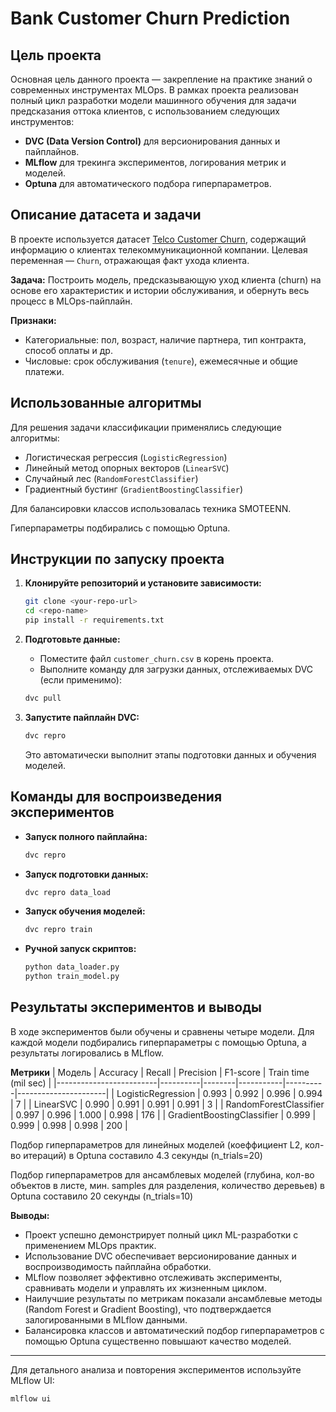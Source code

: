 # Bank Customer Churn Prediction

## Цель проекта

Основная цель данного проекта — закрепление на практике знаний о современных инструментах MLOps. В рамках проекта реализован полный цикл разработки модели машинного обучения для задачи предсказания оттока клиентов, с использованием следующих инструментов:
- **DVC (Data Version Control)** для версионирования данных и пайплайнов.
- **MLflow** для трекинга экспериментов, логирования метрик и моделей.
- **Optuna** для автоматического подбора гиперпараметров.

## Описание датасета и задачи

В проекте используется датасет [Telco Customer Churn](https://www.kaggle.com/blastchar/telco-customer-churn), содержащий информацию о клиентах телекоммуникационной компании. Целевая переменная — `Churn`, отражающая факт ухода клиента.

**Задача:** Построить модель, предсказывающую уход клиента (churn) на основе его характеристик и истории обслуживания, и обернуть весь процесс в MLOps-пайплайн.

**Признаки:**
- Категориальные: пол, возраст, наличие партнера, тип контракта, способ оплаты и др.
- Числовые: срок обслуживания (`tenure`), ежемесячные и общие платежи.

## Использованные алгоритмы

Для решения задачи классификации применялись следующие алгоритмы:
- Логистическая регрессия (`LogisticRegression`)
- Линейный метод опорных векторов (`LinearSVC`)
- Случайный лес (`RandomForestClassifier`)
- Градиентный бустинг (`GradientBoostingClassifier`)

Для балансировки классов использовалась техника SMOTEENN.

Гиперпараметры подбирались с помощью Optuna.

## Инструкции по запуску проекта

1. **Клонируйте репозиторий и установите зависимости:**
   ```bash
   git clone <your-repo-url>
   cd <repo-name>
   pip install -r requirements.txt
   ```

2. **Подготовьте данные:**
   - Поместите файл `customer_churn.csv` в корень проекта.
   - Выполните команду для загрузки данных, отслеживаемых DVC (если применимо):
   ```bash
   dvc pull
   ```

3. **Запустите пайплайн DVC:**
   ```bash
   dvc repro
   ```

   Это автоматически выполнит этапы подготовки данных и обучения моделей.

## Команды для воспроизведения экспериментов

- **Запуск полного пайплайна:**
  ```bash
  dvc repro
  ```
- **Запуск подготовки данных:**
  ```bash
  dvc repro data_load
  ```
- **Запуск обучения моделей:**
  ```bash
  dvc repro train
  ```
- **Ручной запуск скриптов:**
  ```bash
  python data_loader.py
  python train_model.py
  ```

## Результаты экспериментов и выводы

В ходе экспериментов были обучены и сравнены четыре модели. Для каждой модели подбирались гиперпараметры с помощью Optuna, а результаты логировались в MLflow.

**Метрики**
| Модель                  | Accuracy | Recall | Precision | F1-score | Train time (mil sec) |
|-------------------------|----------|--------|-----------|----------|----------------------|
| LogisticRegression      | 0.993    | 0.992  | 0.996     | 0.994    | 7                    |
| LinearSVC               | 0.990    | 0.991  | 0.991     | 0.991    | 3                    |
| RandomForestClassifier  | 0.997    | 0.996  | 1.000     | 0.998    | 176                  |
| GradientBoostingClassifier | 0.999   | 0.999  | 0.998     | 0.998    | 200                  |

Подбор гиперпараметров для линейных моделей (коеффициент L2, кол-во итераций) в Optuna составило 4.3 секунды (n_trials=20)

Подбор гиперпараметров для ансамблевых моделей (глубина, кол-во объектов в листе, мин.  samples для разделения, количество деревьев) в Optuna составило 20 секунды (n_trials=10)

**Выводы:**
- Проект успешно демонстрирует полный цикл ML-разработки с применением MLOps практик.
- Использование DVC обеспечивает версионирование данных и воспроизводимость пайплайна обработки.
- MLflow позволяет эффективно отслеживать эксперименты, сравнивать модели и управлять их жизненным циклом.
- Наилучшие результаты по метрикам показали ансамблевые методы (Random Forest и Gradient Boosting), что подтверждается залогированными в MLflow данными.
- Балансировка классов и автоматический подбор гиперпараметров с помощью Optuna существенно повышают качество моделей.

---
Для детального анализа и повторения экспериментов используйте MLflow UI:
```bash
mlflow ui
```
